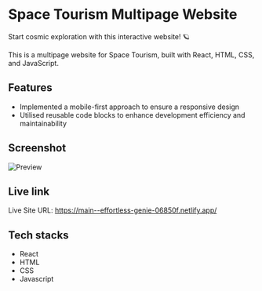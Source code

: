 # Space Tourism Multipage Website

Start cosmic exploration with this interactive website! 🪐

This is a multipage website for Space Tourism, built with React, HTML, CSS, and JavaScript.

## Features

- Implemented a mobile-first approach to ensure a responsive design
- Utilised reusable code blocks to enhance development efficiency and maintainability

## Screenshot

![Preview]()

## Live link

Live Site URL: https://main--effortless-genie-06850f.netlify.app/

## Tech stacks

- React
- HTML
- CSS
- Javascript

